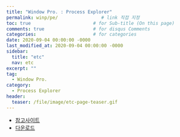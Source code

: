 ```yaml
---
title: "Window Pro. : Process Explorer"
permalink: winp/pe/                # link 직접 지정
toc: true                       # for Sub-title (On this page)
comments: true                  # for disqus Comments
categories:                     # for categories
date: 2020-09-04 00:00:00 -0000
last_modified_at: 2020-09-04 00:00:00 -0000
sidebar:
  title: "etc"
  nav: etc
excerpt: ""
tag:
  - Window Pro.
category:
  - Process Explorer
header:
  teaser: /file/image/etc-page-teaser.gif
---
```


* [참고사이트](https://blog.naver.com/kimjs6873/220589717568)
* [다운로드](https://docs.microsoft.com/ko-kr/sysinternals/downloads/process-explorer)



